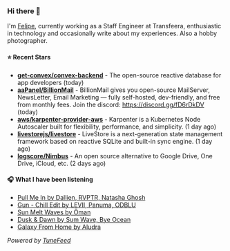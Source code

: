 ### Hi there 👋

I'm [Felipe](https://felipevm.com), currently working as a Staff Engineer at Transfeera, enthusiastic in technology and occasionally write about my experiences. Also a hobby photographer.

#### ⭐ Recent Stars
- **[get-convex/convex-backend](https://github.com/get-convex/convex-backend)** - The open-source reactive database for app developers (today)
- **[aaPanel/BillionMail](https://github.com/aaPanel/BillionMail)** - BillionMail gives you open-source MailServer, NewsLetter,  Email Marketing — fully self-hosted, dev-friendly, and free from monthly fees. Join the discord: https://discord.gg/fD6rDkDV (today)
- **[aws/karpenter-provider-aws](https://github.com/aws/karpenter-provider-aws)** - Karpenter is a Kubernetes Node Autoscaler built for flexibility, performance, and simplicity. (1 day ago)
- **[livestorejs/livestore](https://github.com/livestorejs/livestore)** - LiveStore is a next-generation state management framework based on reactive SQLite and built-in sync engine. (1 day ago)
- **[logscore/Nimbus](https://github.com/logscore/Nimbus)** - An open source alternative to Google Drive, One Drive, iCloud, etc. (2 days ago)

#### 🎧 What I have been listening
- [Pull Me In by Dallien, RVPTR, Natasha Ghosh](https://open.spotify.com/track/3t7qmA6TlgFvHCnM07ZkxO)
- [Gun - Chill Edit by LEVII, Panuma, ODBLU](https://open.spotify.com/track/6oauAOe43OlnRBA9BusvSu)
- [Sun Melt Waves by Öman](https://open.spotify.com/track/3JsMyHz79yTeGdqxeYUktq)
- [Dusk &amp; Dawn by Sum Wave, Bye Ocean](https://open.spotify.com/track/700bvc7zXLdtU801Y7zctK)
- [Galaxy From Home by Aludra](https://open.spotify.com/track/1BTsjlr9xjyhsW8venOXrc)

_Powered by [TuneFeed](https://tunefeed.app?ref=github.com)_
